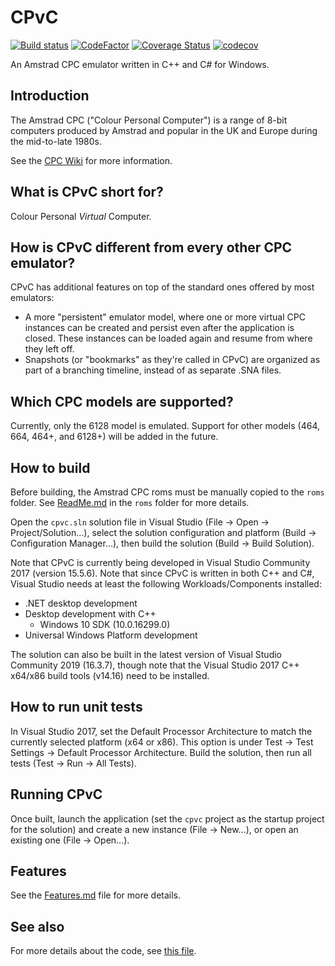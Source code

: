 # CPvC

[![Build status](https://github.com/alybaek2/cpvc/actions/workflows/msbuild.yml/badge.svg)](https://github.com/alybaek2/cpvc/actions/workflows/msbuild.yml)
[![CodeFactor](https://www.codefactor.io/repository/github/alybaek2/cpvc/badge/master)](https://www.codefactor.io/repository/github/alybaek2/cpvc/overview/master)
[![Coverage Status](https://coveralls.io/repos/github/alybaek2/cpvc/badge.svg?branch=master)](https://coveralls.io/github/alybaek2/cpvc?branch=master)
[![codecov](https://codecov.io/gh/alybaek2/cpvc/branch/master/graph/badge.svg)](https://codecov.io/gh/alybaek2/cpvc)

An Amstrad CPC emulator written in C++ and C# for Windows.

## Introduction

The Amstrad CPC ("Colour Personal Computer") is a range of 8-bit computers produced by Amstrad and popular in the UK and Europe during the mid-to-late 1980s.

See the [CPC Wiki](http://www.cpcwiki.eu/) for more information.

## What is CPvC short for?

Colour Personal *Virtual* Computer.

## How is CPvC different from every other CPC emulator?

CPvC has additional features on top of the standard ones offered by most emulators:

* A more "persistent" emulator model, where one or more virtual CPC instances can be created and persist even after the application is closed. These instances can be loaded again and resume from where they left off.
* Snapshots (or "bookmarks" as they're called in CPvC) are organized as part of a branching timeline, instead of as separate .SNA files. 

## Which CPC models are supported?

Currently, only the 6128 model is emulated. Support for other models (464, 664, 464+, and 6128+) will be added in the future.

## How to build

Before building, the Amstrad CPC roms must be manually copied to the `roms` folder. See [ReadMe.md](roms/ReadMe.md) in the `roms` folder for more details.

Open the `cpvc.sln` solution file in Visual Studio (File -> Open -> Project/Solution...), select the solution configuration and platform (Build -> Configuration Manager...), then build the solution (Build -> Build Solution).

Note that CPvC is currently being developed in Visual Studio Community 2017 (version 15.5.6). Note that since CPvC is written in both C++ and C#, Visual Studio needs at least the following Workloads/Components installed:

* .NET desktop development
* Desktop development with C++
  * Windows 10 SDK (10.0.16299.0)
* Universal Windows Platform development

The solution can also be built in the latest version of Visual Studio Community 2019 (16.3.7), though note that the Visual Studio 2017 C++ x64/x86 build tools (v14.16) need to be installed.

## How to run unit tests

In Visual Studio 2017, set the Default Processor Architecture to match the currently selected platform (x64 or x86). This option is under Test -> Test Settings -> Default Processor Architecture. Build the solution, then run all tests (Test -> Run -> All Tests).

## Running CPvC

Once built, launch the application (set the `cpvc` project as the startup project for the solution) and create a new instance (File -> New...), or open an existing one (File -> Open...).

## Features

See the [Features.md](docs/Features.md) file for more details.

## See also

For more details about the code, see [this file](docs/Code.md).